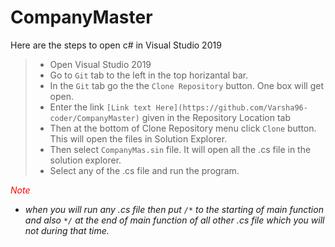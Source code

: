 # CompanyMaster
Here are the steps to open c# in Visual Studio 2019
>* Open Visual Studio 2019
>* Go to `Git` tab to the left in the top horizantal bar.
>* In the `Git` tab go the the `Clone Repository` button. One box will get open.
>* Enter the link `[Link text Here](https://github.com/Varsha96-coder/CompanyMaster)` given in the Repository Location tab
>* Then at the bottom of Clone Repository menu click `Clone` button. This will open the files in Solution Explorer.
>* Then select `CompanyMas.sin` file. It will open all the .cs file in the solution explorer.
>* Select any of the .cs file and run the program.

<span style="color:red">*Note*<span>
    
* *when you will run any .cs file then put `/*` to the starting of main function and also `*/` at the end of main function of all other .cs file which you will not during that time.*

